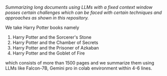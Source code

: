 *Summarizing long documents using LLMs with a fixed context window posses certain challenges which can be faced with certain techniques and approaches as shown in this repository.*

We take Harry Potter books namely
1. Harry Potter and the Sorcerer's Stone
2. Harry Potter and the Chamber of Secrets
3. Harry Potter and the Prisoner of Azkaban
4. Harry Potter and the Goblet of Fire

which consists of more than 1500 pages and we summarize them using LLMs like Falcon-7B, Gemini pro in colab environment within 4-6 lines.
